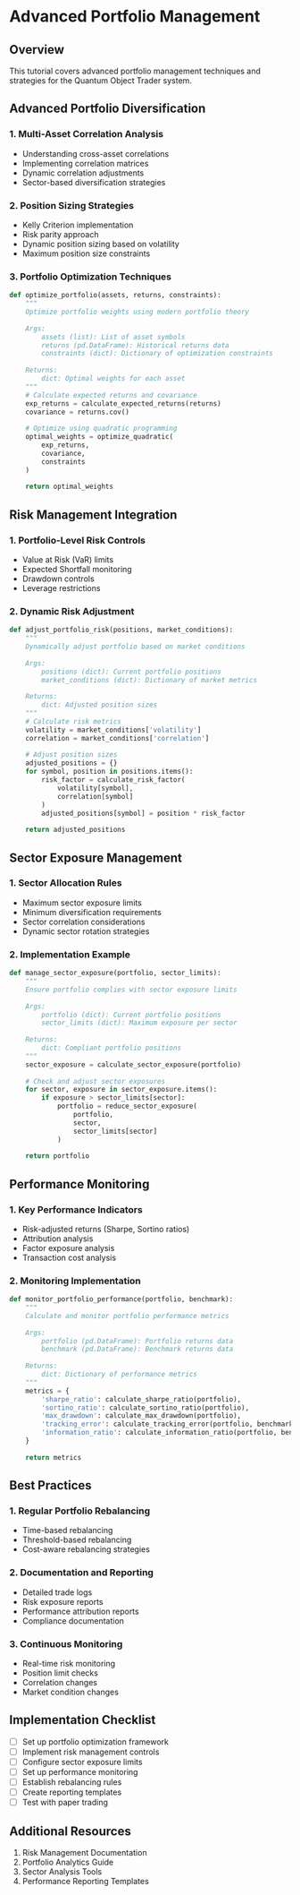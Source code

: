 # Advanced Portfolio Management

## Overview

This tutorial covers advanced portfolio management techniques and strategies for the Quantum Object Trader system.

## Advanced Portfolio Diversification

### 1. Multi-Asset Correlation Analysis

- Understanding cross-asset correlations
- Implementing correlation matrices
- Dynamic correlation adjustments
- Sector-based diversification strategies

### 2. Position Sizing Strategies

- Kelly Criterion implementation
- Risk parity approach
- Dynamic position sizing based on volatility
- Maximum position size constraints

### 3. Portfolio Optimization Techniques

```python
def optimize_portfolio(assets, returns, constraints):
    """
    Optimize portfolio weights using modern portfolio theory
    
    Args:
        assets (list): List of asset symbols
        returns (pd.DataFrame): Historical returns data
        constraints (dict): Dictionary of optimization constraints
    
    Returns:
        dict: Optimal weights for each asset
    """
    # Calculate expected returns and covariance
    exp_returns = calculate_expected_returns(returns)
    covariance = returns.cov()
    
    # Optimize using quadratic programming
    optimal_weights = optimize_quadratic(
        exp_returns,
        covariance,
        constraints
    )
    
    return optimal_weights
```

## Risk Management Integration

### 1. Portfolio-Level Risk Controls

- Value at Risk (VaR) limits
- Expected Shortfall monitoring
- Drawdown controls
- Leverage restrictions

### 2. Dynamic Risk Adjustment

```python
def adjust_portfolio_risk(positions, market_conditions):
    """
    Dynamically adjust portfolio based on market conditions
    
    Args:
        positions (dict): Current portfolio positions
        market_conditions (dict): Dictionary of market metrics
    
    Returns:
        dict: Adjusted position sizes
    """
    # Calculate risk metrics
    volatility = market_conditions['volatility']
    correlation = market_conditions['correlation']
    
    # Adjust position sizes
    adjusted_positions = {}
    for symbol, position in positions.items():
        risk_factor = calculate_risk_factor(
            volatility[symbol],
            correlation[symbol]
        )
        adjusted_positions[symbol] = position * risk_factor
    
    return adjusted_positions
```

## Sector Exposure Management

### 1. Sector Allocation Rules

- Maximum sector exposure limits
- Minimum diversification requirements
- Sector correlation considerations
- Dynamic sector rotation strategies

### 2. Implementation Example

```python
def manage_sector_exposure(portfolio, sector_limits):
    """
    Ensure portfolio complies with sector exposure limits
    
    Args:
        portfolio (dict): Current portfolio positions
        sector_limits (dict): Maximum exposure per sector
    
    Returns:
        dict: Compliant portfolio positions
    """
    sector_exposure = calculate_sector_exposure(portfolio)
    
    # Check and adjust sector exposures
    for sector, exposure in sector_exposure.items():
        if exposure > sector_limits[sector]:
            portfolio = reduce_sector_exposure(
                portfolio,
                sector,
                sector_limits[sector]
            )
    
    return portfolio
```

## Performance Monitoring

### 1. Key Performance Indicators

- Risk-adjusted returns (Sharpe, Sortino ratios)
- Attribution analysis
- Factor exposure analysis
- Transaction cost analysis

### 2. Monitoring Implementation

```python
def monitor_portfolio_performance(portfolio, benchmark):
    """
    Calculate and monitor portfolio performance metrics
    
    Args:
        portfolio (pd.DataFrame): Portfolio returns data
        benchmark (pd.DataFrame): Benchmark returns data
    
    Returns:
        dict: Dictionary of performance metrics
    """
    metrics = {
        'sharpe_ratio': calculate_sharpe_ratio(portfolio),
        'sortino_ratio': calculate_sortino_ratio(portfolio),
        'max_drawdown': calculate_max_drawdown(portfolio),
        'tracking_error': calculate_tracking_error(portfolio, benchmark),
        'information_ratio': calculate_information_ratio(portfolio, benchmark)
    }
    
    return metrics
```

## Best Practices

### 1. Regular Portfolio Rebalancing

- Time-based rebalancing
- Threshold-based rebalancing
- Cost-aware rebalancing strategies

### 2. Documentation and Reporting

- Detailed trade logs
- Risk exposure reports
- Performance attribution reports
- Compliance documentation

### 3. Continuous Monitoring

- Real-time risk monitoring
- Position limit checks
- Correlation changes
- Market condition changes

## Implementation Checklist

- [ ] Set up portfolio optimization framework
- [ ] Implement risk management controls
- [ ] Configure sector exposure limits
- [ ] Set up performance monitoring
- [ ] Establish rebalancing rules
- [ ] Create reporting templates
- [ ] Test with paper trading

## Additional Resources

1. Risk Management Documentation
2. Portfolio Analytics Guide
3. Sector Analysis Tools
4. Performance Reporting Templates
